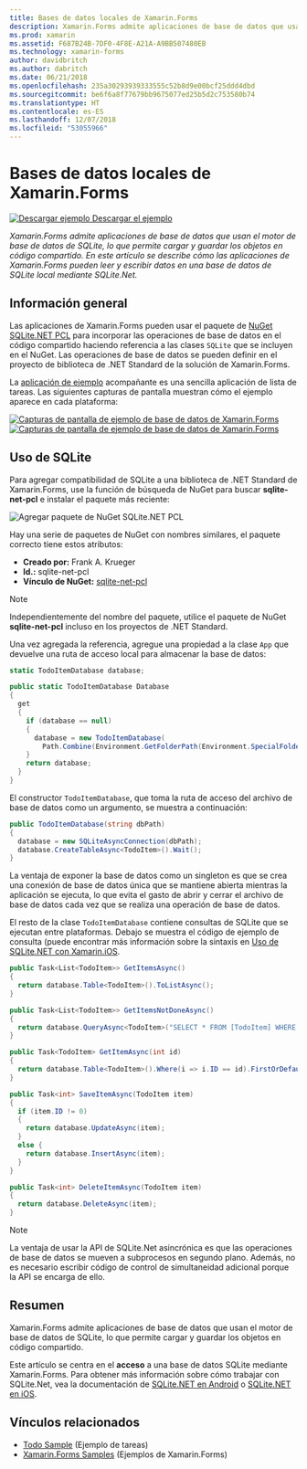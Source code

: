 ```yaml
---
title: Bases de datos locales de Xamarin.Forms
description: Xamarin.Forms admite aplicaciones de base de datos que usan el motor de base de datos de SQLite, lo que permite cargar y guardar los objetos en código compartido. En este artículo se describe cómo las aplicaciones de Xamarin.Forms pueden leer y escribir datos en una base de datos de SQLite local mediante SQLite.Net.
ms.prod: xamarin
ms.assetid: F687B24B-7DF0-4F8E-A21A-A9BB507480EB
ms.technology: xamarin-forms
author: davidbritch
ms.author: dabritch
ms.date: 06/21/2018
ms.openlocfilehash: 235a30293939333555c52b8d9e00bcf25ddd4dbd
ms.sourcegitcommit: be6f6a8f77679bb9675077ed25b5d2c753580b74
ms.translationtype: HT
ms.contentlocale: es-ES
ms.lasthandoff: 12/07/2018
ms.locfileid: "53055966"
---
```

# <a name="xamarinforms-local-databases"></a>Bases de datos locales de Xamarin.Forms

[![Descargar ejemplo](~/media/shared/download.png) Descargar el ejemplo](https://developer.xamarin.com/samples/xamarin-forms/Todo/)

_Xamarin.Forms admite aplicaciones de base de datos que usan el motor de base de datos de SQLite, lo que permite cargar y guardar los objetos en código compartido. En este artículo se describe cómo las aplicaciones de Xamarin.Forms pueden leer y escribir datos en una base de datos de SQLite local mediante SQLite.Net._

## <a name="overview"></a>Información general

Las aplicaciones de Xamarin.Forms pueden usar el paquete de [NuGet SQLite.NET PCL](https://www.nuget.org/packages/sqlite-net-pcl/) para incorporar las operaciones de base de datos en el código compartido haciendo referencia a las clases `SQLite` que se incluyen en el NuGet. Las operaciones de base de datos se pueden definir en el proyecto de biblioteca de .NET Standard de la solución de Xamarin.Forms.

La [aplicación de ejemplo](https://github.com/xamarin/xamarin-forms-samples/tree/master/Todo) acompañante es una sencilla aplicación de lista de tareas. Las siguientes capturas de pantalla muestran cómo el ejemplo aparece en cada plataforma:

[![Capturas de pantalla de ejemplo de base de datos de Xamarin.Forms](databases-images/todo-list-sml.png "Capturas de pantalla de primera página de lista de tareas pendientes")](databases-images/todo-list.png#lightbox "TodoList First Page Screenshots") [![ Capturas de pantalla de ejemplo de base de datos de Xamarin.Forms](databases-images/todo-list-sml.png "Capturas de pantalla de primera página de lista de tareas pendientes")](databases-images/todo-list.png#lightbox "TodoList First Page Screenshots")

<a name="Using_SQLite_with_PCL" />

## <a name="using-sqlite"></a>Uso de SQLite

Para agregar compatibilidad de SQLite a una biblioteca de .NET Standard de Xamarin.Forms, use la función de búsqueda de NuGet para buscar **sqlite-net-pcl** e instalar el paquete más reciente:

![Agregar paquete de NuGet SQLite.NET PCL](databases-images/vs2017-sqlite-pcl-nuget.png "Add NuGet SQLite.NET PCL Package")

Hay una serie de paquetes de NuGet con nombres similares, el paquete correcto tiene estos atributos:

- **Creado por:** Frank A. Krueger
- **Id.:** sqlite-net-pcl
- **Vínculo de NuGet:** [sqlite-net-pcl](https://www.nuget.org/packages/sqlite-net-pcl/)

> [!NOTE]
> Independientemente del nombre del paquete, utilice el paquete de NuGet **sqlite-net-pcl** incluso en los proyectos de .NET Standard.

Una vez agregada la referencia, agregue una propiedad a la clase `App` que devuelve una ruta de acceso local para almacenar la base de datos:

```csharp
static TodoItemDatabase database;

public static TodoItemDatabase Database
{
  get
  {
    if (database == null)
    {
      database = new TodoItemDatabase(
        Path.Combine(Environment.GetFolderPath(Environment.SpecialFolder.LocalApplicationData), "TodoSQLite.db3"));
    }
    return database;
  }
}
```

El constructor `TodoItemDatabase`, que toma la ruta de acceso del archivo de base de datos como un argumento, se muestra a continuación:

```csharp
public TodoItemDatabase(string dbPath)
{
  database = new SQLiteAsyncConnection(dbPath);
  database.CreateTableAsync<TodoItem>().Wait();
}
```

La ventaja de exponer la base de datos como un singleton es que se crea una conexión de base de datos única que se mantiene abierta mientras la aplicación se ejecuta, lo que evita el gasto de abrir y cerrar el archivo de base de datos cada vez que se realiza una operación de base de datos.

El resto de la clase `TodoItemDatabase` contiene consultas de SQLite que se ejecutan entre plataformas. Debajo se muestra el código de ejemplo de consulta (puede encontrar más información sobre la sintaxis en [Uso de SQLite.NET con Xamarin.iOS](~/ios/data-cloud/data/using-sqlite-orm.md).

```csharp
public Task<List<TodoItem>> GetItemsAsync()
{
  return database.Table<TodoItem>().ToListAsync();
}

public Task<List<TodoItem>> GetItemsNotDoneAsync()
{
  return database.QueryAsync<TodoItem>("SELECT * FROM [TodoItem] WHERE [Done] = 0");
}

public Task<TodoItem> GetItemAsync(int id)
{
  return database.Table<TodoItem>().Where(i => i.ID == id).FirstOrDefaultAsync();
}

public Task<int> SaveItemAsync(TodoItem item)
{
  if (item.ID != 0)
  {
    return database.UpdateAsync(item);
  }
  else {
    return database.InsertAsync(item);
  }
}

public Task<int> DeleteItemAsync(TodoItem item)
{
  return database.DeleteAsync(item);
}
```

> [!NOTE]
> La ventaja de usar la API de SQLite.Net asincrónica es que las operaciones de base de datos se mueven a subprocesos en segundo plano. Además, no es necesario escribir código de control de simultaneidad adicional porque la API se encarga de ello.

## <a name="summary"></a>Resumen

Xamarin.Forms admite aplicaciones de base de datos que usan el motor de base de datos de SQLite, lo que permite cargar y guardar los objetos en código compartido.

Este artículo se centra en el **acceso** a una base de datos SQLite mediante Xamarin.Forms. Para obtener más información sobre cómo trabajar con SQLite.Net, vea la documentación de [SQLite.NET en Android](~/android/data-cloud/data-access/using-sqlite-orm.md) o [SQLite.NET en iOS](~/ios/data-cloud/data/using-sqlite-orm.md).

## <a name="related-links"></a>Vínculos relacionados

- [Todo Sample](https://developer.xamarin.com/samples/xamarin-forms/Todo/) (Ejemplo de tareas)
- [Xamarin.Forms Samples](https://developer.xamarin.com/samples/xamarin-forms/all/) (Ejemplos de Xamarin.Forms)

